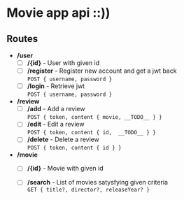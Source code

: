 # Movie app api ::))

## Routes
- **/user**
    - [ ] **/{id}** - User with given id 
    - [ ] **/register** - Register new account and get a jwt back\
            `POST { username, password }`
    - [ ] **/login** - Retrieve jwt \
            `POST { username, password }`
- **/review**
    - [ ] **/add** - Add a review \
            `POST { token, content { movie, __TODO__ } }`
    - [ ] **/edit** - Edit a review \
            `POST { token, content { id,  __TODO__ } }`
    - [ ] **/delete** - Delete a review \
            `POST { token, content { id } }`
- **/movie**
    - [ ] **/{id}** - Movie with given id
    - [ ] **/search** - List of movies satysfying given criteria\
            <!-- `GET ?title=, ?director=, ?releaseYear=` \ -->
            `GET { title?, director?, releaseYear? }`
    

     